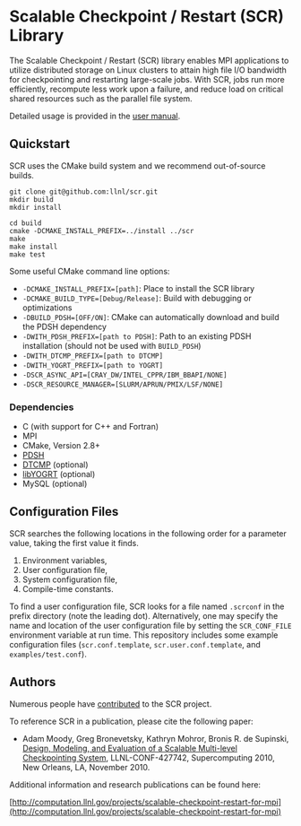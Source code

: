 # Scalable Checkpoint / Restart (SCR) Library

The Scalable Checkpoint / Restart (SCR) library enables MPI applications
to utilize distributed storage on Linux clusters to attain high file I/O
bandwidth for checkpointing and restarting large-scale jobs. With SCR,
jobs run more efficiently, recompute less work upon a failure, and reduce
load on critical shared resources such as the parallel file system.

Detailed usage is provided in the [user manual](/doc/scr_users_manual.pdf).

## Quickstart

SCR uses the CMake build system and we recommend out-of-source builds.

```shell
git clone git@github.com:llnl/scr.git
mkdir build
mkdir install

cd build
cmake -DCMAKE_INSTALL_PREFIX=../install ../scr
make
make install
make test
```

Some useful CMake command line options:

- `-DCMAKE_INSTALL_PREFIX=[path]`: Place to install the SCR library
- `-DCMAKE_BUILD_TYPE=[Debug/Release]`: Build with debugging or optimizations
- `-DBUILD_PDSH=[OFF/ON]`: CMake can automatically download and build the PDSH dependency
- `-DWITH_PDSH_PREFIX=[path to PDSH]`: Path to an existing PDSH installation (should not be used with `BUILD_PDSH`)
- `-DWITH_DTCMP_PREFIX=[path to DTCMP]`
- `-DWITH_YOGRT_PREFIX=[path to YOGRT]`
- `-DSCR_ASYNC_API=[CRAY_DW/INTEL_CPPR/IBM_BBAPI/NONE]`
- `-DSCR_RESOURCE_MANAGER=[SLURM/APRUN/PMIX/LSF/NONE]`

### Dependencies

- C (with support for C++ and Fortran)
- MPI
- CMake, Version 2.8+
- [PDSH](https://github.com/grondo/pdsh)
- [DTCMP](https://github.com/llnl/dtcmp) (optional)
- [libYOGRT](https://github.com/llnl/libyogrt) (optional)
- MySQL (optional)

## Configuration Files

SCR searches the following locations in the following order for a parameter value, taking the first value it finds.

1. Environment variables,
2. User configuration file,
3. System configuration file,
4. Compile-time constants.

To find a user configuration file, SCR looks for a file named `.scrconf` in the prefix directory (note the leading dot).
Alternatively, one may specify the name and location of the user configuration file by setting the `SCR_CONF_FILE` environment variable at run time.
This repository includes some example configuration files (`scr.conf.template`, `scr.user.conf.template`, and `examples/test.conf`).

## Authors

Numerous people have [contributed](https://github.com/llnl/scr/graphs/contributors) to the SCR project.

To reference SCR in a publication, please cite the following paper:

* Adam Moody, Greg Bronevetsky, Kathryn Mohror, Bronis R. de Supinski, [Design, Modeling, and Evaluation of a Scalable Multi-level Checkpointing System](http://dl.acm.org/citation.cfm?id=1884666), LLNL-CONF-427742, Supercomputing 2010, New Orleans, LA, November 2010.

Additional information and research publications can be found here:

[http://computation.llnl.gov/projects/scalable-checkpoint-restart-for-mpi](http://computation.llnl.gov/projects/scalable-checkpoint-restart-for-mpi)
